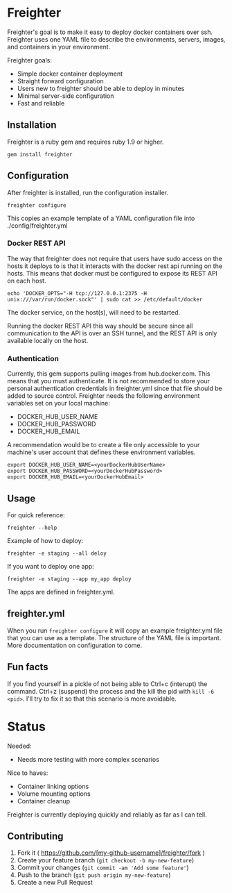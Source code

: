 # Freighter

Freighter's goal is to make it easy to deploy docker containers over ssh. Freighter uses one YAML file to describe the environments, servers, images, and containers in your environment.

Freighter goals:
* Simple docker container deployment
* Straight forward configuration
* Users new to freighter should be able to deploy in minutes
* Minimal server-side configuration
* Fast and reliable

## Installation
Freighter is a ruby gem and requires ruby 1.9 or higher.

    gem install freighter

## Configuration

After freighter is installed, run the configuration installer.
```
freighter configure
```
This copies an example template of a YAML configuration file into ./config/freighter.yml

### Docker REST API

The way that freighter does not require that users have sudo access on the hosts it deploys to is that it interacts with the docker rest api running on the hosts. This means that docker must be configured to expose its REST API on each host.

```
echo 'DOCKER_OPTS="-H tcp://127.0.0.1:2375 -H unix:///var/run/docker.sock"' | sudo cat >> /etc/default/docker
```

The docker service, on the host(s), will need to be restarted.

Running the docker REST API this way should be secure since all communication to the API is over an SSH tunnel, and the REST API is only available locally on the host.

### Authentication

Currently, this gem supports pulling images from hub.docker.com. This means that you must authenticate. 
It is not recommended to store your personal authentication credentials in freighter.yml since that file 
should be added to source control. Freighter needs the following environment variables set on your local machine:

* DOCKER_HUB_USER_NAME
* DOCKER_HUB_PASSWORD
* DOCKER_HUB_EMAIL

A recommendation would be to create a file only accessible to your machine's user account that defines these environment variables.

```shell
export DOCKER_HUB_USER_NAME=<yourDockerHubUserName>
export DOCKER_HUB_PASSWORD=<yourDockerHubPassword>
export DOCKER_HUB_EMAIL=<yourDockerHubEmail>
```

## Usage

For quick reference:
```
freighter --help
```

Example of how to deploy:
```
freighter -e staging --all deloy
```

If you want to deploy one app:
```
freighter -e staging --app my_app deploy
```

The apps are defined in freighter.yml.

## freighter.yml

When you run `freighter configure` it will copy an example freighter.yml file that you can use as a template. The structure of the YAML file is important. More documentation on configuration to come.

## Fun facts

If you find yourself in a pickle of not being able to Ctrl+c (interupt) the command. Ctrl+z (suspend) the process and the kill the pid with `kill -6 <pid>`. I'll try to fix it so that this scenario is more avoidable.

# Status

Needed:
* Needs more testing with more complex scenarios

Nice to haves:
* Container linking options
* Volume mounting options
* Container cleanup

Freighter is currently deploying quickly and reliably as far as I can tell.

## Contributing

1. Fork it ( https://github.com/[my-github-username]/freighter/fork )
2. Create your feature branch (`git checkout -b my-new-feature`)
3. Commit your changes (`git commit -am 'Add some feature'`)
4. Push to the branch (`git push origin my-new-feature`)
5. Create a new Pull Request
